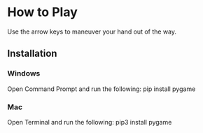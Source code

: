 # How to Play
Use the arrow keys to maneuver your hand out of the way.

## Installation

### Windows
Open Command Prompt and run the following:
pip install pygame

### Mac
Open Terminal and run the following:
pip3 install pygame




